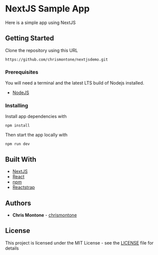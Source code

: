 # NextJS Sample App

Here is a simple app using NextJS

## Getting Started

Clone the repository using this URL

```
https://github.com/chrismontone/nextjsdemo.git
```

### Prerequisites

You will need a terminal and the latest LTS build of Nodejs installed.

* [NodeJS](https://nodejs.org/en/)

### Installing

Install app dependencies with

```
npm install
```

Then start the app locally with

```
npm run dev
```

## Built With

* [NextJS](https://nextjs.org/docs/)
* [React](https://reactjs.org/docs/getting-started.html)
* [npm](https://docs.npmjs.com/)
* [Reactstrap](https://reactstrap.github.io/)


## Authors

* **Chris Montone** - [chrismontone](https://github.com/chrismontone)

## License

This project is licensed under the MIT License - see the [LICENSE](LICENSE) file for details
